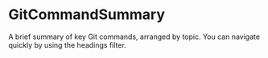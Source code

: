 # GitCommandSummary
A brief summary of key Git commands, arranged by topic. You can navigate quickly by using the headings filter.


